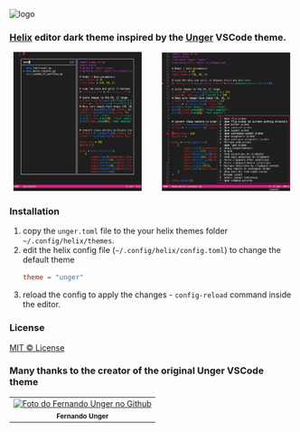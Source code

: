 ![logo](https://user-images.githubusercontent.com/87918106/179371471-180f3220-e642-47b7-af81-1f0f74e401f4.png)

### [Helix](https://github.com/helix-editor/helix) editor dark theme inspired by the [Unger](https://github.com/fernandounger/Unger-Theme) VSCode theme.

<p align="center">
  <img alt="screenshot 0" src="./screenshots/0.png" width="45%">
&nbsp; &nbsp; &nbsp; &nbsp;
  <img alt="screenshot 1" src="./screenshots/1.png" width="45%">
</p>

### Installation
1. copy the `unger.toml` file to the your helix themes folder `~/.config/helix/themes`.
2. edit the helix config file (`~/.config/helix/config.toml`) to change the default theme
    ``` toml
    theme = "unger"
    ```
3. reload the config to apply the changes - `config-reload` command inside the editor.

### License

[MIT © License](https://github.com/arthursfares/helix-unger-theme/blob/main/LICENSE)

### Many thanks to the creator of the original Unger VSCode theme

<table>
    <td align="center">
      <a href="https://github.com/fernandounger/">
        <img src="https://avatars.githubusercontent.com/fernandounger" width="100px;" alt="Foto do Fernando Unger no Github"/><br>
          </a>
        <sub>
          <b>Fernando Unger</b>
        </sub>
    </td>
</table>